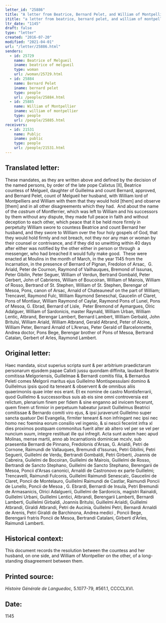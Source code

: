 ```yaml
---
letter_id: "25886"
title: "A letter from Beatrice, Bernard Pelet, and William of Montpellier"
ititle: "a letter from beatrice, bernard pelet, and william of montpellier"
ltr_date: "1145"
draft: false
type: "letter"
created: "2016-07-20"
modified: "2021-04-01"
url: "/letter/25886.html"
senders:
  - id: 25729
    name: Beatrice of Melgueil
    iname: beatrice of melgueil
    type: woman
    url: /woman/25729.html
  - id: 25884
    name: Bernard Pelet
    iname: bernard pelet
    type: people
    url: /people/25884.html
  - id: 25885
    name: William of Montpellier
    iname: william of montpellier
    type: people
    url: /people/25885.html
receivers:
  - id: 21531
    name: Public
    iname: public
    type: people
    url: /people/21531.html
---
```

<h2> Translated letter:</h2><p>These mandates, as they are written above and defined by the decision of the named persons, by order of the late pope Calixtus [II], Beatrice countess of Melgueil, daughter of Guillelma and count Bernard, approved, and Bernard Pelet, count of Melgueil her husband, with William lord of Montpelliers and William with them that they would hold [them] and observe [them] and in all other disagreements which they had.&nbsp; And about the name of the <em>castrum</em> of Montferrier, which was left to William and his successors by them without any dispute, they made full peace in faith and without deception to each other, which peace that it be held more firmly in perpetuity William swore to countess Beatrice and count Bernard her husband, and they swore to William over the four holy gospels of God, that they would hold firmly and not breach, not they nor any man or woman by their counsel or contrivance, and if they did so unwitting within 40 days after either was notified by the other either in person or through &nbsp;a messenger, who had breached it would fully make good.&nbsp; These were enacted at Moulins in the month of March, in the year 1145 from the Incarnation, in the presence of Bernard of Pignan, Fredolon of Arsac, &nbsp;G. Ariald, Peter de Cournon, Raymond of Vailhauques, Bremond of Issunas, Peter Gibilin, Peter Seguer, William of Verdun, Bertrand Gombald, Peter Gerbert, John of Cabrieres, William of Boucoiran, William of Mairois, William of Rosso, Bertrand of St. Stephen, William of St. Stephen, Berengar of Mesoa, Pons, canon of Arsac, Arnald of Chateauneuf on the part of William; Trencavel, Raymond Fulc, William Raymond Seneschal, Gaucelin of Claret, Pons of Montlaur, William Ray­mond of Caylar, Raymond Pons of Lunel, Pons of Mesoa, G. Ebrad, Bernard of Lisle, &nbsp;Peter Bremond of Aymargues, Olric Adalguer, William of Sardonicis, master Raynald, William Urban, William Lentic, Atbrand, Berengar Lambert, Bernard Lambert, William Gerbald, John Britulsi, William Ariald, William Atbrand, Gerald Atbrand, Peter of Alcine, William Pe­ter, Bernard Arnald of L’Arenas, Peter Gerald of Barcelonnette, Andrea doctor, Pons Bege, Berengar brother of Pons of Mesoa, Bertrand Catalan, Gerbert of Arles, Raymond Lambert.&nbsp;</p><h2 class="mt-4"> Original letter:</h2><p>Haec mandata, sicut superius scripta sunt &amp; per arbitrium praedictarum personarum ejusdem papae Calixti jussu quondam diffinita, laudavit Beatrix comitissa Melgoriensis, Guillelmae &amp; Bernardi comitis filia, &amp; Bernardus Peleti comes Melgorii maritus ejus Guillelmo Montispessulani domino &amp; Guillelmus ipsis quod ita teneant &amp; observent &amp; de omnibus aliis quaerimoniis quae inter eos erant. Et ex nomine de castro Montisferrarii, quod Guillelmo &amp; successoribus suis ab eis sine omni controversia est relictum, plenarium finem per fidem &amp; sine enganno ad invicem fecerunt, quem finem ut firmior in perpetuum habeatur juravit Guillel­mus Beatrici comitissae &amp; Bernardo comiti viro ejus, &amp; ipsi juraverunt Guil­lelmo super sancta quatuor Dei Evangelia, firmiter teneant &amp; non infringant nec ipsi nec homo nec foemina eorum consilio vel ingenio, &amp; si nescii fecerint infra xl dies proximos postquam commonitus fuerit alter ab altero vel per se vel per nuncium suum, integre restituat ille qui infregit. Acta sunt autem haec apud Molinas, mense martii, anno ab Incarnationis dominicae mcxlv, sub praesentia Bernardi de Pinnano, Fredolonis d'Arsas, G. Arialdi, Petri de Cornone, Raimundi de Vallauques, Bremundi d'Issunas, Petri Gibilini, Petri Seguerii, Guillelmi de Verdu, Bertrandi Gombaldi, Petri Girberti, Joannis de Cabreira, Guilelmi de Bocoiran, Guillelmi de Mairois, Guillelmi de Rosso, Bertrandi de Sancto Stephano, Guillelmi de Sancto Stephano, Berengarii de Mesoa, Poncii d'Arsas canonici, Arnaldi de Castronovo ex parte Guillelmi; Trencavelli, Raimundi Fulconis, Guillelmi Raimundi Senescalc, Gaucelini de Claret, Poncii de Montelauro, Guillelmi Rai­mundi de Castlar, Raimundi Poncii de Lunello, Poncii de Mesoa , G. Ebrardi, Bernardi de Insula, Petri Bremundi de Armasanicis, Olrici Adalguerii, Guillelmi de Sardonicis, magistri Rainaldi, Guil­lelmi Urbani, Guillelmi Lentici, Atbrandi, Berengarii Lamberti, Bernardi Lamberti, Guillelmi Girbaldi, Joannis Britulsi, Guil­lelmi Arialdi, Guillelmi Atbrandi, Giraldi Atbrandi, Petri de Aucinia, Guillelmi Pe­tri, Bernardi Arnaldi de Arenis, Petri Giraldi de Barchinona, Andrea medici , Poncii Bege, Berengarii fratris Poncii de Mesoa, Bertrandi Catalani, Girberti d'Arles, Raimundi Lamberti.&nbsp;</p><h2 class="mt-4"> Historical context:</h2><p>This document records the resolution between the countess and her husband, on one side, and William of Montpellier on the other, of a long-standing disagreement between them.</p><h2 class="mt-4"> Printed source:</h2><p><i>Histoire Générale de Languedoc,&nbsp;</i>5.1077-79, #561.1, CCCCLXVI.</p><h2 class="mt-4"> Date:</h2>1145